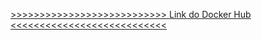 <a href='https://hub.docker.com/repository/docker/hotmus/go-hello'>>>>>>>>>>>>>>>>>>>>>>>>>>>> Link do Docker Hub <<<<<<<<<<<<<<<<<<<<<<<<<<<</a> 